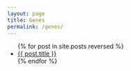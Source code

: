 ```yaml
---
layout: page
title: Genes
permalink: /genes/
---
```


<ul>
  {% for post in site.posts reversed %}
    <li>
      <a href="{{ post.url | prepend: site.baseurl }}">{{ post.title }}</a>
    </li>
  {% endfor %}
</ul>
